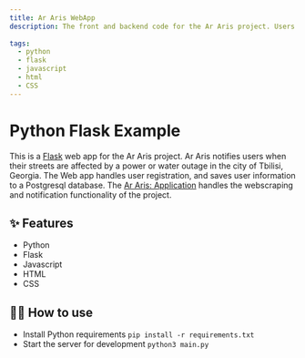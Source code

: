 ```yaml
---
title: Ar Aris WebApp
description: The front and backend code for the Ar Aris project. Users can register their addresses, which are saved to a Postgresql database.
             
tags:
  - python
  - flask
  - javascript
  - html
  - CSS
---
```


# Python Flask Example

This is a [Flask](https://flask.palletsprojects.com/en/1.1.x/) web app for the Ar Aris project. Ar Aris notifies users when their streets are affected by a power or water outage in the city of Tbilisi, Georgia. The Web app handles user registration, and saves user information to a Postgresql database. The [Ar Aris: Application](https://github.com/Chocoiswild/Ar-Aris-Application) handles the webscraping and notification functionality of the project.

## ✨ Features

- Python
- Flask
- Javascript
- HTML
- CSS

## 💁‍♀️ How to use

- Install Python requirements `pip install -r requirements.txt`
- Start the server for development `python3 main.py`
